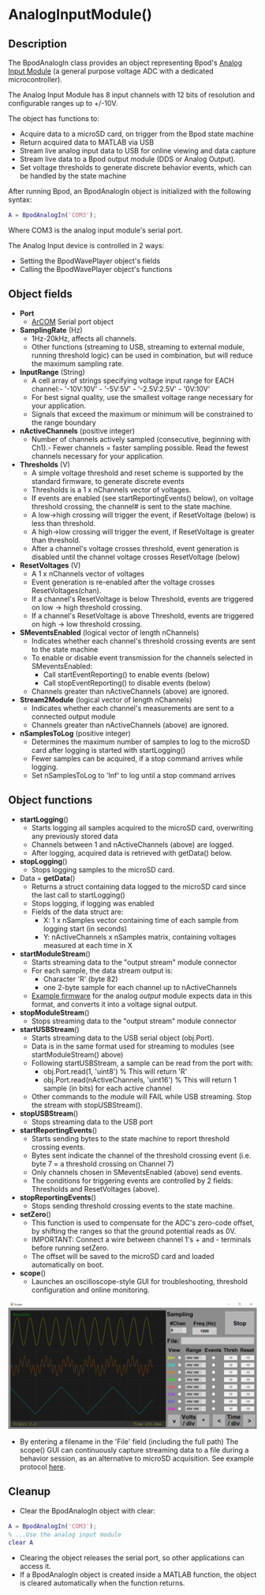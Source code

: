 # AnalogInputModule()
## Description

The BpodAnalogIn class provides an object representing Bpod's [Analog Input Module](/site/bpoddocumentation/assembling-bpod/analog-input-module?authuser=0) (a general purpose voltage ADC with a dedicated microcontroller).

The Analog Input Module has 8 input channels with 12 bits of resolution and configurable ranges up to +/-10V.

The object has functions to:

- Acquire data to a microSD card, on trigger from the Bpod state machine
- Return acquired data to MATLAB via USB
- Stream live analog input data to USB for online viewing and data capture
- Stream live data to a Bpod output module (DDS or Analog Output).
- Set voltage thresholds to generate discrete behavior events, which can be handled by the state machine

After running Bpod, an BpodAnalogIn object is initialized with the following syntax:

```matlab
A = BpodAnalogIn('COM3');
```

Where COM3 is the analog input module's serial port.

The Analog Input device is controlled in 2 ways:

- Setting the BpodWavePlayer object's fields
- Calling the BpodWavePlayer object's functions

## Object fields

- **Port**
    - [ArCOM](http://www.google.com/url?q=http%3A%2F%2Fsites.google.com%2Fsite%2Fsanworksdocs%2Farcom&sa=D&sntz=1&usg=AOvVaw0q9tKPNJMCdKV2qsdKk90n) Serial port object
- **SamplingRate** (Hz)
    - 1Hz-20kHz, affects all channels.
    - Other functions (streaming to USB, streaming to external module, running threshold logic) can be used in combination, but will reduce the maximum sampling rate.
- **InputRange** (String)
    - A cell array of strings specifying voltage input range for EACH channel:- '-10V:10V'    - '-5V:5V'    - '-2.5V:2.5V'    - '0V:10V'    
    - For best signal quality, use the smallest voltage range necessary for your application.
    - Signals that exceed the maximum or minimum will be constrained to the range boundary
- **nActiveChannels** (positive integer)
    - Number of channels actively sampled (consecutive, beginning with Ch1).- Fewer channels = faster sampling possible. Read the fewest channels necessary for your application.    
- **Thresholds** (V)
    - A simple voltage threshold and reset scheme is supported by the standard firmware, to generate discrete events
    - Thresholds is a 1 x nChannels vector of voltages.
    - If events are enabled (see startReportingEvents() below), on voltage threshold crossing, the channel# is sent to the state machine.
    - A low->high crossing will trigger the event, if ResetVoltage (below) is less than threshold.
    - A high->low crossing will trigger the event, if ResetVoltage is greater than threshold.
    - After a channel's voltage crosses threshold, event generation is disabled until the channel voltage crosses ResetVoltage (below)
- **ResetVoltages** (V)
    - A 1 x nChannels vector of voltages
    - Event generation is re-enabled after the voltage crosses ResetVoltages(chan).
    - If a channel's ResetVoltage is below Threshold, events are triggered on low -> high threshold crossing.
    - If a channel's ResetVoltage is above Threshold, events are triggered on high -> low threshold crossing.
- **SMeventsEnabled** (logical vector of length nChannels)
    - Indicates whether each channel's threshold crossing events are sent to the state machine
    - To enable or disable event transmission for the channels selected in SMeventsEnabled:
        - Call startEventReporting() to enable events (below)
        - Call stopEventReporting() to disable events (below)    
    - Channels greater than nActiveChannels (above) are ignored.
- **Stream2Module** (logical vector of length nChannels)
    - Indicates whether each channel's measurements are sent to a connected output module
    - Channels greater than nActiveChannels (above) are ignored.
- **nSamplesToLog** (positive integer)
    - Determines the maximum number of samples to log to the microSD card after logging is started with startLogging()
    - Fewer samples can be acquired, if a stop command arrives while logging.
    - Set nSamplesToLog to 'Inf' to log until a stop command arrives

## Object functions

- **startLogging**()
    - Starts logging all samples acquired to the microSD card, overwriting any previously stored data
    - Channels between 1 and nActiveChannels (above) are logged.
    - After logging, acquired data is retrieved with getData() below.
- **stopLogging**()
    - Stops logging samples to the microSD card.
- Data = **getData**()
    - Returns a struct containing data logged to the microSD card since the last call to startLogging()
    - Stops logging, if logging was enabled
    - Fields of the data struct are:
        - X: 1 x nSamples vector containing time of each sample from logging start (in seconds)
        - Y: nActiveChannels x nSamples matrix, containing voltages measured at each time in X    
- **startModuleStream**()
    - Starts streaming data to the "output stream" module connector
    - For each sample, the data stream output is:
        - Character 'R' (byte 82)
        - one 2-byte sample for each channel up to nActiveChannels    
    - [Example firmware](https://www.google.com/url?q=https%3A%2F%2Fgithub.com%2Fsanworks%2FBpod%2Ftree%2Fbeta%2FFirmware%2FBpod%25200_7%2FAnalogModulesClosedLoop%2FAnalogLoop_OutputModule&sa=D&sntz=1&usg=AOvVaw3jvy3XE2agm7VDN8WNpnNY) for the analog _output_ module expects data in this format, and converts it into a voltage signal output.
- **stopModuleStream**()
    - Stops streaming data to the "output stream" module connector
- **startUSBStream**()
    - Starts streaming data to the USB serial object (obj.Port).
    - Data is in the same format used for streaming to modules (see startModuleStream() above)
    - Following startUSBStream, a sample can be read from the port with:
        - obj.Port.read(1, 'uint8') % This will return 'R'
        - obj.Port.read(nActiveChannels, 'uint16') % This will return 1 sample (in bits) for each active channel    
    - Other commands to the module will FAIL while USB streaming. Stop the stream with stopUSBStream().
- **stopUSBStream**()
    - Stops streaming data to the USB port
- **startReportingEvents**()
    - Starts sending bytes to the state machine to report threshold crossing events.
    - Bytes sent indicate the channel of the threshold crossing event (i.e. byte 7 = a threshold crossing on Channel 7)
    - Only channels chosen in SMeventsEnabled (above) send events.
    - The conditions for triggering events are controlled by 2 fields: Thresholds and ResetVoltages (above).
- **stopReportingEvents**()
    - Stops sending threshold crossing events to the state machine.
- **setZero**()
    - This function is used to compensate for the ADC's zero-code offset, by shifting the ranges so that the ground potential reads as 0V.
    - IMPORTANT: Connect a wire between channel 1's + and - terminals before running setZero.
    - The offset will be saved to the microSD card and loaded automatically on boot.
- **scope**()
    - Launches an oscilloscope-style GUI for troubleshooting, threshold configuration and online monitoring.

![Alt text](../images/bpodanalogin-scope-window.png)

- By entering a filename in the 'File' field (including the full path) The scope() GUI can continuously capture streaming data to a file during a behavior session, as an alternative to microSD acquisition. See example protocol [here](https://www.google.com/url?q=https%3A%2F%2Fgithub.com%2Fsanworks%2FBpod_Gen2%2Fblob%2Fmaster%2FExamples%2FProtocols%2FAnalog_Input%2FLight2AFC_AnalogStreaming%2FLight2AFC_AnalogStreaming.m&sa=D&sntz=1&usg=AOvVaw2arf6ntL1eN3wUUCdAhnT1).

## Cleanup
- Clear the BpodAnalogIn object with clear:
```matlab
A = BpodAnalogIn('COM3');
% ...Use the analog input module
clear A
```

- Clearing the object releases the serial port, so other applications can access it.
- If a BpodAnalogIn object is created inside a MATLAB function, the object is cleared automatically when the function returns.